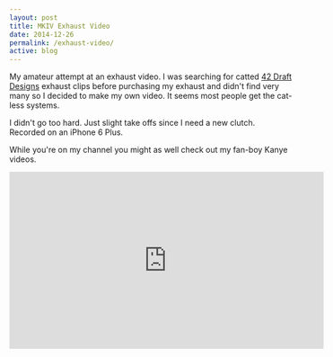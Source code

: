 ```yaml
---
layout: post
title: MKIV Exhaust Video
date: 2014-12-26
permalink: /exhaust-video/
active: blog 
---
```


My amateur attempt at an exhaust video. I was searching for catted [42 Draft Designs](http://www.42draftdesigns.com) exhaust clips before purchasing my exhaust and didn't find very many so I decided to make my own video. It seems most people get the cat-less systems. 

I didn't go too hard. Just slight take offs since I need a new clutch. Recorded on an iPhone 6 Plus.

While you're on my channel you might as well check out my fan-boy Kanye videos. 

<div class="video-container">
	<iframe width="560" height="315" src="https://www.youtube.com/embed/hVJB2Kc0Myg" frameborder="0" allowfullscreen></iframe>
</div>

